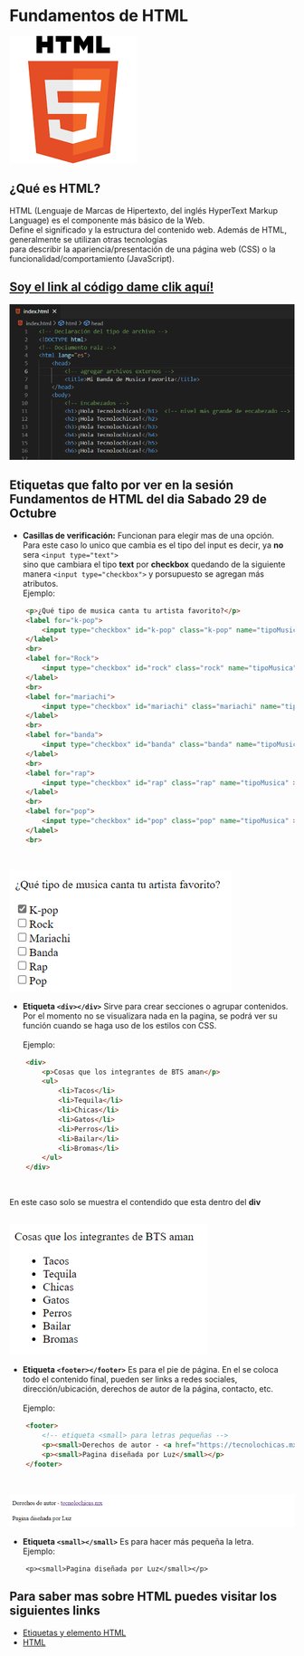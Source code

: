 # Fundamentos de HTML
![HTML](https://raw.githubusercontent.com/TecnolochicasJo/fundamentos-HTML/main/imagenes/html.png)

## ¿Qué es HTML?
HTML (Lenguaje de Marcas de Hipertexto, del inglés HyperText Markup Language) es el componente más básico de la Web. <br>
Define el significado y la estructura del contenido web. Además de HTML, generalmente se utilizan otras tecnologías <br>
para describir la apariencia/presentación de una página web (CSS) o la funcionalidad/comportamiento (JavaScript).

## [Soy el link al código dame clik aquí!](https://github.com/TecnolochicasJo/fundamentos-HTML/blob/main/index.html)
![Código]( https://raw.githubusercontent.com/TecnolochicasJo/fundamentos-HTML/main/imagenes/codigoEtiquetasHTML.PNG)

## Etiquetas que falto por ver en la sesión Fundamentos de HTML del dia Sabado 29 de Octubre
- **Casillas de verificación:** Funcionan para elegir mas de una opción.<br> Para este caso lo unico que cambia es el tipo del input 
    es decir, ya **no** sera ```<input type="text">``` <br> sino que cambiara el tipo **text** por **checkbox** quedando de la siguiente manera 
    ```<input type="checkbox">``` y porsupuesto se agregan más atributos. <br>
    Ejemplo: 
```html
    <p>¿Qué tipo de musica canta tu artista favorito?</p>
    <label for="k-pop">
        <input type="checkbox" id="k-pop" class="k-pop" name="tipoMusica" checked>K-pop
    </label>
    <br>
    <label for="Rock">
        <input type="checkbox" id="rock" class="rock" name="tipoMusica" >Rock
    </label>
    <br>
    <label for="mariachi">
        <input type="checkbox" id="mariachi" class="mariachi" name="tipoMusica">Mariachi
    </label>
    <br>
    <label for="banda">
        <input type="checkbox" id="banda" class="banda" name="tipoMusica">Banda
    </label>
    <br>
    <label for="rap">
        <input type="checkbox" id="rap" class="rap" name="tipoMusica" >Rap
    </label>
    <br>
    <label for="pop">
        <input type="checkbox" id="pop" class="pop" name="tipoMusica" >Pop
    </label>
    <br>
```

<br>

![checkbox](https://raw.githubusercontent.com/TecnolochicasJo/fundamentos-HTML/main/imagenes/checkbox.PNG)

- **Etiqueta ```<div></div>```** Sirve para crear secciones o agrupar contenidos. Por el momento no se visualizara nada en la pagina,
    se podrá ver su función cuando se haga uso de los estilos con CSS.<br>   
    Ejemplo: 
```html
    <div>
        <p>Cosas que los integrantes de BTS aman</p>
        <ul>
            <li>Tacos</li>
            <li>Tequila</li>
            <li>Chicas</li>
            <li>Gatos</li>
            <li>Perros</li>
            <li>Bailar</li>
            <li>Bromas</li>
        </ul>
    </div>
```

<br>

En este caso solo se muestra el contendido que esta dentro del **div** <br><br>

![div](https://raw.githubusercontent.com/TecnolochicasJo/fundamentos-HTML/main/imagenes/div.PNG)

- **Etiqueta ```<footer></footer>```** Es para el pie de página. En el se coloca todo el contenido final, pueden ser links a redes sociales,  dirección/ubicación, derechos de autor de la página, contacto, etc. <br>  
Ejemplo:

```html
    <footer>
        <!-- etiqueta <small> para letras pequeñas -->
        <p><small>Derechos de autor - <a href="https://tecnolochicas.mx/" target="_blank">tecnolochicas.mx</a></small></p>
        <p><small>Pagina diseñada por Luz</small></p>
    </footer>
```
<br>

![footer](https://raw.githubusercontent.com/TecnolochicasJo/fundamentos-HTML/main/imagenes/footer.PNG)

- **Etiqueta ```<small></small>```** Es para hacer más pequeña la letra. <br> Ejemplo: 

```
    <p><small>Pagina diseñada por Luz</small></p>
```

## Para saber mas sobre HTML puedes visitar los siguientes links
- [Etiquetas y elemento HTML](https://www.w3schools.com/TAGS/default.asp)
- [HTML](https://developer.mozilla.org/es/docs/Web/HTML)

